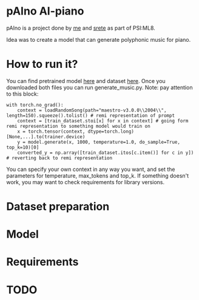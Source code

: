 # pAIno AI-piano

pAIno is a project done by [me](https://github.com/strajdzsha) and [srete](https://github.com/srete) as part of PSI:ML8.

Idea was to create a model that can generate polyphonic music for piano.

# How to run it?

You can find pretrained model [here](https://drive.google.com/drive/folders/13S-rnXaWo_n5oGZHm8_U4Z8Y7B233R20?usp=sharing) and dataset [here](https://github.com/strajdzsha/pAIno---AI-piano/blob/main/dataset.npy). Once you downloaded both files you can run generate_music.py.
Note: pay attention to this block:

```
with torch.no_grad():
    context = loadRandomSong(path="maestro-v3.0.0\\2004\\", length=150).squeeze().tolist() # remi representation of prompt
    context = [train_dataset.stoi[x] for x in context] # going form remi representation to something model would train on
    x = torch.tensor(context, dtype=torch.long)[None,...].to(trainer.device)
    y = model.generate(x, 1000, temperature=1.0, do_sample=True, top_k=10)[0]
    converted_y = np.array([train_dataset.itos[c.item()] for c in y]) # reverting back to remi representation
```
You can specify your own context in any way you want, and set the parameters for temperature, max_tokens and top_k.
If something doesn't work, you may want to check requirements for library versions.

# Dataset preparation


# Model

# Requirements

# TODO
